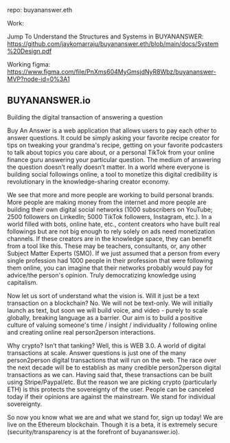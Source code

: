 
repo: buyananswer.eth

Work:

Jump To Understand the Structures and Systems in BUYANANSWER: https://github.com/jaykomarraju/buyananswer.eth/blob/main/docs/System%20Design.pdf

Working figma: https://www.figma.com/file/PnXms604MyGmsjdNyR8Wbz/buyananswer-MVP?node-id=0%3A1

## BUYANANSWER.io
Building the digital transaction of answering a question
	
Buy An Answer is a web application that allows users to pay each other to answer questions. It could be simply asking your favorite recipe creator for tips on tweaking your grandma's recipe, getting on your favorite podcasters to talk about topics you care about, or a personal TikTok from your online finance guru answering your particular question. The medium of answering the question doesn’t really doesn’t matter. In a world where everyone is building social followings online, a tool to monetize this digital credibility is revolutionary in the knowledge-sharing creator economy.

We see that more and more people are working to build personal brands. More people are making money from the internet and more people are building their own digital social networks (1000 subscribers on YouTube; 2500 followers on LinkedIn; 5000 TikTok followers, Instagram, etc.). In a world filled with bots, online hate, etc., content creators who have built real followings but are not big enough to rely solely on ads need monetization channels. If these creators are in the knowledge space, they can benefit from a tool like this. These may be teachers, consultants, or, any other Subject Matter Experts (SMO). If we just assumed that a person from every single profession had 1000 people in their profession that were following them online, you can imagine that their networks probably would pay for advice/the person's opinion. Truly democratizing knowledge using capitalism.

Now let us sort of understand what the vision is. Will it just be a text transaction on a blockchain? No. We will not be text-only. We will initially launch as text, but soon we will build voice, and video - purely to scale globally, breaking language as a barrier. Our aim is to build a positive culture of valuing someone's time / insight / individuality / following online and creating online real person2person interactions. 

Why crypto? Isn’t that tanking? Well, this is WEB 3.0. A world of digital transactions at scale. Answer questions is just one of the many person2person digital transactions that will run on the web. The race over the next decade will be to establish as many credible person2person digital transactions as we can. Having said that, these transactions can be built using Stripe/Paypal/etc. But the reason we are picking crypto (particularly ETH) is this protects the sovereignty of the user. People can be canceled today if their opinions are against the mainstream. We stand for individual sovereignty. 

So now you know what we are and what we stand for, sign up today! We are live on the Ethereum blockchain. Though it is a beta, it is extremely secure (security/transparency is at the forefront of buyananswer.io).

